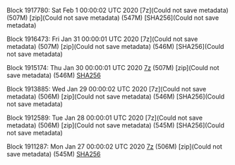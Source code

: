 Block 1917780: Sat Feb  1 00:00:02 UTC 2020 [7z](Could not save metadata) (507M) [zip](Could not save metadata) (547M) [SHA256](Could not save metadata)

Block 1916473: Fri Jan 31 00:00:01 UTC 2020 [7z](Could not save metadata) (507M) [zip](Could not save metadata) (546M) [SHA256](Could not save metadata)

Block 1915174: Thu Jan 30 00:00:01 UTC 2020 [7z]() (507M) [zip](Could not save metadata) (546M) [SHA256](https://transfer.sh/8MIAN/sha256.txt)

Block 1913885: Wed Jan 29 00:00:02 UTC 2020 [7z](Could not save metadata) (506M) [zip](Could not save metadata) (546M) [SHA256](Could not save metadata)

Block 1912589: Tue Jan 28 00:00:01 UTC 2020 [7z](Could not save metadata) (506M) [zip](Could not save metadata) (545M) [SHA256](Could not save metadata)

Block 1911287: Mon Jan 27 00:00:02 UTC 2020 [7z]() (506M) [zip](Could not save metadata) (545M) [SHA256]()
